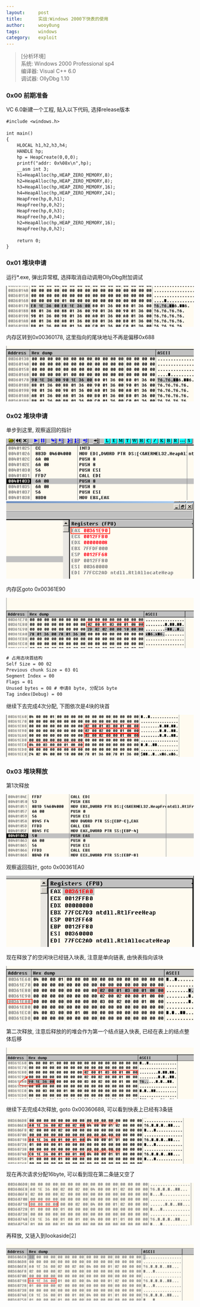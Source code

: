 ```yaml
---
layout:		post
title:		实战:Windows 2000下快表的使用
author:		wooy0ung
tags:		windows
category:  	exploit
---
```



>[分析环境]  
>系统: Windows 2000 Professional sp4  
>编译器: Visual C++ 6.0  
>调试器: OllyDbg 1.10  
<!-- more -->


### 0x00 前期准备

VC 6.0新建一个工程, 贴入以下代码, 选择release版本

```
#include <windows.h>

int main()
{
	HLOCAL h1,h2,h3,h4;
	HANDLE hp;
	hp = HeapCreate(0,0,0);
	printf("addr: 0x%08x\n",hp);
	__asm int 3;
	h1=HeapAlloc(hp,HEAP_ZERO_MEMORY,8);
	h2=HeapAlloc(hp,HEAP_ZERO_MEMORY,8);
	h3=HeapAlloc(hp,HEAP_ZERO_MEMORY,16);
	h4=HeapAlloc(hp,HEAP_ZERO_MEMORY,24);
	HeapFree(hp,0,h1);
	HeapFree(hp,0,h2);
	HeapFree(hp,0,h3);
	HeapFree(hp,0,h4);
	h2=HeapAlloc(hp,HEAP_ZERO_MEMORY,16);
	HeapFree(hp,0,h2);

	return 0;
}
```


### 0x01 堆块申请

运行*.exe, 弹出异常框, 选择取消自动调用OllyDbg附加调试

![](/assets/img/exploit/2017-10-01-windows-2000-lookaside/0x00.png)

内存区转到0x00360178, 这里指向的尾块地址不再是偏移0x688

![](/assets/img/exploit/2017-10-01-windows-2000-lookaside/0x01.png)


### 0x02 堆块申请

单步到这里, 观察返回的指针

![](/assets/img/exploit/2017-10-01-windows-2000-lookaside/0x02.png)
![](/assets/img/exploit/2017-10-01-windows-2000-lookaside/0x03.png)

内存区goto 0x00361E90

![](/assets/img/exploit/2017-10-01-windows-2000-lookaside/0x04.png)

```
# 占用态块首结构
Self Size = 00 02
Previous chunk Size = 03 01
Segment Index = 00
Flags = 01
Unused bytes = 08 # 申请8 byte, 分配16 byte
Tag index(Debug) = 00
```

继续下去完成4次分配, 下图依次是4块的块首

![](/assets/img/exploit/2017-10-01-windows-2000-lookaside/0x05.png)


### 0x03 堆块释放

第1次释放

![](/assets/img/exploit/2017-10-01-windows-2000-lookaside/0x06.png)

观察返回指针, goto 0x00361EA0

![](/assets/img/exploit/2017-10-01-windows-2000-lookaside/0x07.png)

现在释放了的空闲块已经链入块表, 注意是单向链表, 由快表指向该块

![](/assets/img/exploit/2017-10-01-windows-2000-lookaside/0x08.png)

第二次释放, 注意后释放的的堆会作为第一个结点链入快表, 已经在表上的结点整体后移

![](/assets/img/exploit/2017-10-01-windows-2000-lookaside/0x09.png)

继续下去完成4次释放, goto 0x00360688, 可以看到快表上已经有3条链

![](/assets/img/exploit/2017-10-01-windows-2000-lookaside/0x0a.png)

现在再次请求分配16byte, 可以看到现在第二条链又空了

![](/assets/img/exploit/2017-10-01-windows-2000-lookaside/0x0b.png)

再释放, 又链入到lookaside[2]

![](/assets/img/exploit/2017-10-01-windows-2000-lookaside/0x0c.png)